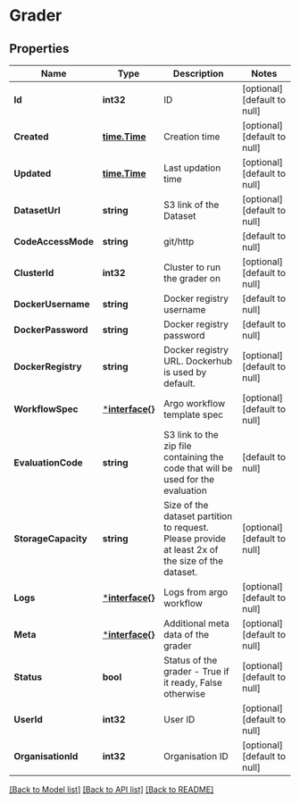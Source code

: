 # Grader

## Properties
Name | Type | Description | Notes
------------ | ------------- | ------------- | -------------
**Id** | **int32** | ID | [optional] [default to null]
**Created** | [**time.Time**](time.Time.md) | Creation time | [optional] [default to null]
**Updated** | [**time.Time**](time.Time.md) | Last updation time | [optional] [default to null]
**DatasetUrl** | **string** | S3 link of the Dataset | [optional] [default to null]
**CodeAccessMode** | **string** | git/http | [default to null]
**ClusterId** | **int32** | Cluster to run the grader on | [optional] [default to null]
**DockerUsername** | **string** | Docker registry username | [default to null]
**DockerPassword** | **string** | Docker registry password | [default to null]
**DockerRegistry** | **string** | Docker registry URL. Dockerhub is used by default. | [optional] [default to null]
**WorkflowSpec** | [***interface{}**](interface{}.md) | Argo workflow template spec | [optional] [default to null]
**EvaluationCode** | **string** | S3 link to the zip file containing the code that will be used for the evaluation | [default to null]
**StorageCapacity** | **string** | Size of the dataset partition to request. Please provide at least 2x of the size of the dataset. | [optional] [default to null]
**Logs** | [***interface{}**](interface{}.md) | Logs from argo workflow | [optional] [default to null]
**Meta** | [***interface{}**](interface{}.md) | Additional meta data of the grader | [optional] [default to null]
**Status** | **bool** | Status of the grader - True if it ready, False otherwise | [optional] [default to null]
**UserId** | **int32** | User ID | [optional] [default to null]
**OrganisationId** | **int32** | Organisation ID | [optional] [default to null]

[[Back to Model list]](../README.md#documentation-for-models) [[Back to API list]](../README.md#documentation-for-api-endpoints) [[Back to README]](../README.md)


